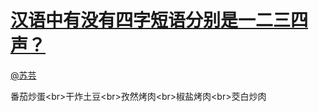 
#  [汉语中有没有四字短语分别是一二三四声？](https://zhihu.com/questions/25292709)



[@苏芸](https://zhihu.com/people/fba968938eff224938e1bc8bffc5fd4e)

番茄炒蛋&lt;br&gt;干炸土豆&lt;br&gt;孜然烤肉&lt;br&gt;椒盐烤肉&lt;br&gt;茭白炒肉
